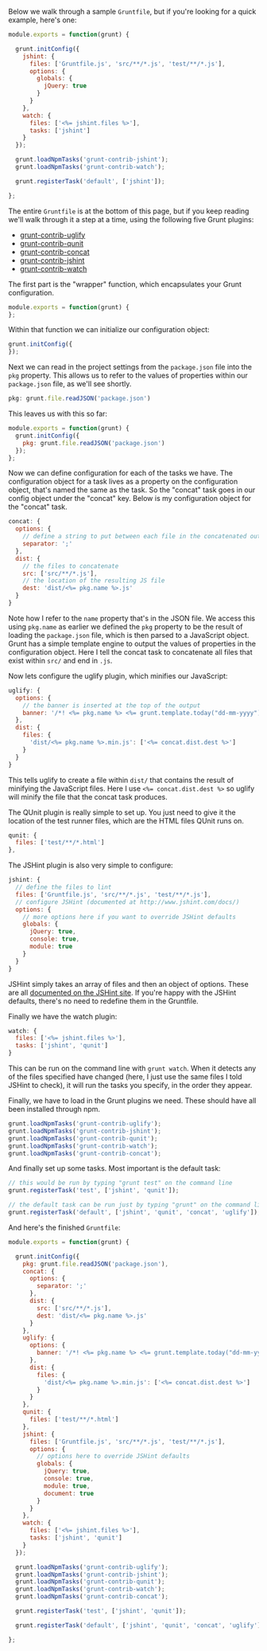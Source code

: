 Below we walk through a sample `Gruntfile`, but if you're looking for a quick example, here's one:

```js
module.exports = function(grunt) {

  grunt.initConfig({
    jshint: {
      files: ['Gruntfile.js', 'src/**/*.js', 'test/**/*.js'],
      options: {
        globals: {
          jQuery: true
        }
      }
    },
    watch: {
      files: ['<%= jshint.files %>'],
      tasks: ['jshint']
    }
  });

  grunt.loadNpmTasks('grunt-contrib-jshint');
  grunt.loadNpmTasks('grunt-contrib-watch');

  grunt.registerTask('default', ['jshint']);

};
```

The entire `Gruntfile` is at the bottom of this page, but if you keep reading we'll walk through it a step at a time, using the following five Grunt plugins:

- [grunt-contrib-uglify](https://github.com/gruntjs/grunt-contrib-uglify)
- [grunt-contrib-qunit](https://github.com/gruntjs/grunt-contrib-qunit)
- [grunt-contrib-concat](https://github.com/gruntjs/grunt-contrib-concat)
- [grunt-contrib-jshint](https://github.com/gruntjs/grunt-contrib-jshint)
- [grunt-contrib-watch](https://github.com/gruntjs/grunt-contrib-watch)

The first part is the "wrapper" function, which encapsulates your Grunt configuration.

```javascript
module.exports = function(grunt) {
};
```

Within that function we can initialize our configuration object:

```javascript
grunt.initConfig({
});
```

Next we can read in the project settings from the `package.json` file into the `pkg` property. This allows us to refer to the values of properties within our `package.json` file, as we'll see shortly.

```javascript
pkg: grunt.file.readJSON('package.json')
```

This leaves us with this so far:

```javascript
module.exports = function(grunt) {
  grunt.initConfig({
    pkg: grunt.file.readJSON('package.json')
  });
};
```

Now we can define configuration for each of the tasks we have. The configuration object for a task lives as a property on the configuration object, that's named the same as the task. So the "concat" task goes in our config object under the "concat" key. Below is my configuration object for the "concat" task.

```javascript
concat: {
  options: {
    // define a string to put between each file in the concatenated output
    separator: ';'
  },
  dist: {
    // the files to concatenate
    src: ['src/**/*.js'],
    // the location of the resulting JS file
    dest: 'dist/<%= pkg.name %>.js'
  }
}
```

Note how I refer to the `name` property that's in the JSON file. We access this using `pkg.name` as earlier we defined the `pkg` property to be the result of loading the `package.json` file, which is then parsed to a JavaScript object. Grunt has a simple template engine to output the values of properties in the configuration object. Here I tell the concat task to concatenate all files that exist within `src/` and end in `.js`.

Now lets configure the uglify plugin, which minifies our JavaScript:

```javascript
uglify: {
  options: {
    // the banner is inserted at the top of the output
    banner: '/*! <%= pkg.name %> <%= grunt.template.today("dd-mm-yyyy") %> */\n'
  },
  dist: {
    files: {
      'dist/<%= pkg.name %>.min.js': ['<%= concat.dist.dest %>']
    }
  }
}
```

This tells uglify to create a file within `dist/` that contains the result of minifying the JavaScript files. Here I use `<%= concat.dist.dest %>` so uglify will minify the file that the concat task produces.

The QUnit plugin is really simple to set up. You just need to give it the location of the test runner files, which are the HTML files QUnit runs on.

```javascript
qunit: {
  files: ['test/**/*.html']
},
```

The JSHint plugin is also very simple to configure:

```javascript
jshint: {
  // define the files to lint
  files: ['Gruntfile.js', 'src/**/*.js', 'test/**/*.js'],
  // configure JSHint (documented at http://www.jshint.com/docs/)
  options: {
  	// more options here if you want to override JSHint defaults
    globals: {
      jQuery: true,
      console: true,
      module: true
    }
  }
}
```

JSHint simply takes an array of files and then an object of options. These are all [documented on the JSHint site](http://www.jshint.com/docs/). If you're happy with the JSHint defaults, there's no need to redefine them in the Gruntfile.

Finally we have the watch plugin:

```javascript
watch: {
  files: ['<%= jshint.files %>'],
  tasks: ['jshint', 'qunit']
}
```

This can be run on the command line with `grunt watch`. When it detects any of the files specified have changed (here, I just use the same files I told JSHint to check), it will run the tasks you specify, in the order they appear.

Finally, we have to load in the Grunt plugins we need. These should have all been installed through npm.

```javascript
grunt.loadNpmTasks('grunt-contrib-uglify');
grunt.loadNpmTasks('grunt-contrib-jshint');
grunt.loadNpmTasks('grunt-contrib-qunit');
grunt.loadNpmTasks('grunt-contrib-watch');
grunt.loadNpmTasks('grunt-contrib-concat');
```

And finally set up some tasks. Most important is the default task:


```javascript
// this would be run by typing "grunt test" on the command line
grunt.registerTask('test', ['jshint', 'qunit']);

// the default task can be run just by typing "grunt" on the command line
grunt.registerTask('default', ['jshint', 'qunit', 'concat', 'uglify']);
```

And here's the finished `Gruntfile`:

```javascript
module.exports = function(grunt) {

  grunt.initConfig({
    pkg: grunt.file.readJSON('package.json'),
    concat: {
      options: {
        separator: ';'
      },
      dist: {
        src: ['src/**/*.js'],
        dest: 'dist/<%= pkg.name %>.js'
      }
    },
    uglify: {
      options: {
        banner: '/*! <%= pkg.name %> <%= grunt.template.today("dd-mm-yyyy") %> */\n'
      },
      dist: {
        files: {
          'dist/<%= pkg.name %>.min.js': ['<%= concat.dist.dest %>']
        }
      }
    },
    qunit: {
      files: ['test/**/*.html']
    },
    jshint: {
      files: ['Gruntfile.js', 'src/**/*.js', 'test/**/*.js'],
      options: {
        // options here to override JSHint defaults
        globals: {
          jQuery: true,
          console: true,
          module: true,
          document: true
        }
      }
    },
    watch: {
      files: ['<%= jshint.files %>'],
      tasks: ['jshint', 'qunit']
    }
  });

  grunt.loadNpmTasks('grunt-contrib-uglify');
  grunt.loadNpmTasks('grunt-contrib-jshint');
  grunt.loadNpmTasks('grunt-contrib-qunit');
  grunt.loadNpmTasks('grunt-contrib-watch');
  grunt.loadNpmTasks('grunt-contrib-concat');

  grunt.registerTask('test', ['jshint', 'qunit']);

  grunt.registerTask('default', ['jshint', 'qunit', 'concat', 'uglify']);

};
```

